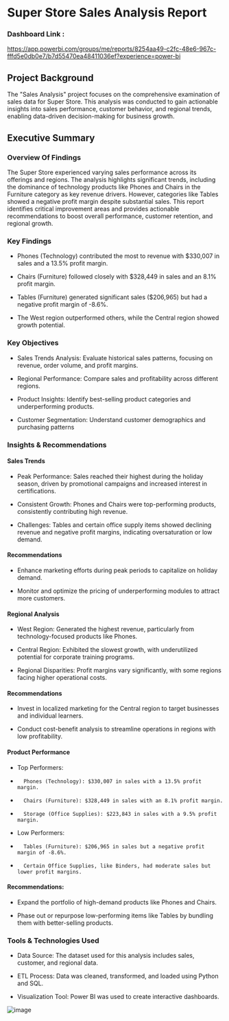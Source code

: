 # Super Store Sales Analysis Report

### Dashboard Link : 
https://app.powerbi.com/groups/me/reports/8254aa49-c2fc-48e6-967c-fffd5e0db0e7/b7d55470ea48411036ef?experience=power-bi

## Project Background

The "Sales Analysis" project focuses on the comprehensive examination of sales data for Super Store. This analysis was conducted to gain actionable insights into sales performance, customer behavior, and regional trends, enabling data-driven decision-making for business growth.

## Executive Summary 

### Overview Of Findings 

The Super Store experienced varying sales performance across its offerings and regions. The analysis highlights significant trends, including the dominance of technology products like Phones and Chairs in the Furniture category as key revenue drivers. However, categories like Tables showed a negative profit margin despite substantial sales. This report identifies critical improvement areas and provides actionable recommendations to boost overall performance, customer retention, and regional growth.



### Key Findings 
- Phones (Technology) contributed the most to revenue with $330,007 in sales and a 13.5% profit margin.

- Chairs (Furniture) followed closely with $328,449 in sales and an 8.1% profit margin.

- Tables (Furniture) generated significant sales ($206,965) but had a negative profit margin of -8.6%.

- The West region outperformed others, while the Central region showed growth potential.


### Key Objectives 

- Sales Trends Analysis: Evaluate historical sales patterns, focusing on revenue, order volume, and profit margins.

- Regional Performance: Compare sales and profitability across different regions.

- Product Insights: Identify best-selling product categories and underperforming products.

- Customer Segmentation: Understand customer demographics and purchasing patterns

### Insights & Recommendations

#### Sales Trends 
- Peak Performance: Sales reached their highest during the holiday season, driven by promotional campaigns and increased interest in certifications.

- Consistent Growth: Phones and Chairs were top-performing products, consistently contributing high revenue.

- Challenges: Tables and certain office supply items showed declining revenue and negative profit margins, indicating oversaturation or low demand.
           

#### Recommendations
- Enhance marketing efforts during peak periods to capitalize on holiday demand.

- Monitor and optimize the pricing of underperforming modules to attract more customers.

#### Regional Analysis
- West Region: Generated the highest revenue, particularly from technology-focused products like Phones.

- Central Region: Exhibited the slowest growth, with underutilized potential for corporate training programs.

- Regional Disparities: Profit margins vary significantly, with some regions facing higher operational costs.

#### Recommendations
- Invest in localized marketing for the Central region to target businesses and individual learners.

- Conduct cost-benefit analysis to streamline operations in regions with low profitability.

#### Product Performance

- Top Performers:

-       Phones (Technology): $330,007 in sales with a 13.5% profit margin.

-       Chairs (Furniture): $328,449 in sales with an 8.1% profit margin.

-       Storage (Office Supplies): $223,843 in sales with a 9.5% profit margin.

- Low Performers:

-       Tables (Furniture): $206,965 in sales but a negative profit margin of -8.6%.

-       Certain Office Supplies, like Binders, had moderate sales but lower profit margins.

#### Recommendations:

- Expand the portfolio of high-demand products like Phones and Chairs.

- Phase out or repurpose low-performing items like Tables by bundling them with better-selling products.

### Tools & Technologies Used

- Data Source: The dataset used for this analysis includes sales, customer, and regional data.

- ETL Process: Data was cleaned, transformed, and loaded using Python and SQL.

- Visualization Tool: Power BI was used to create interactive dashboards.

![image](https://github.com/user-attachments/assets/92c131a4-5b8b-4ee3-8a92-73c954dfd704)

